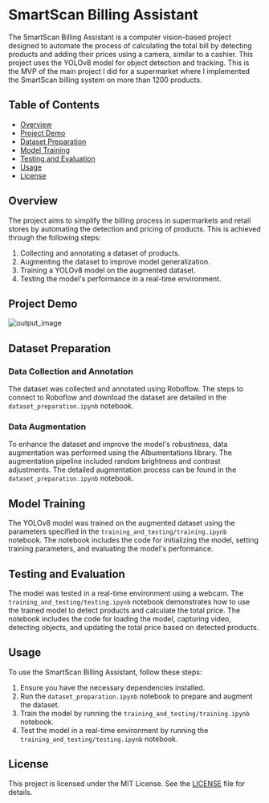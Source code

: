 # SmartScan Billing Assistant

The SmartScan Billing Assistant is a computer vision-based project designed to automate the process of calculating the total bill by detecting products and adding their prices using a camera, similar to a cashier. This project uses the YOLOv8 model for object detection and tracking. This is the MVP of the main project I did for a supermarket where I implemented the SmartScan billing system on more than 1200 products.

## Table of Contents
- [Overview](#overview)
- [Project Demo](#project-demo)
- [Dataset Preparation](#dataset-preparation)
- [Model Training](#model-training)
- [Testing and Evaluation](#testing-and-evaluation)
- [Usage](#usage)
- [License](#license)

## Overview
The project aims to simplify the billing process in supermarkets and retail stores by automating the detection and pricing of products. This is achieved through the following steps:

1. Collecting and annotating a dataset of products.
2. Augmenting the dataset to improve model generalization.
3. Training a YOLOv8 model on the augmented dataset.
4. Testing the model's performance in a real-time environment.

## Project Demo
![output_image](https://github.com/user-attachments/assets/ae1fbf45-58fb-4ed6-9b21-7d4dac020b8f)


## Dataset Preparation
### Data Collection and Annotation
The dataset was collected and annotated using Roboflow. The steps to connect to Roboflow and download the dataset are detailed in the `dataset_preparation.ipynb` notebook.

### Data Augmentation
To enhance the dataset and improve the model's robustness, data augmentation was performed using the Albumentations library. The augmentation pipeline included random brightness and contrast adjustments. The detailed augmentation process can be found in the `dataset_preparation.ipynb` notebook.

## Model Training
The YOLOv8 model was trained on the augmented dataset using the parameters specified in the `training_and_testing/training.ipynb` notebook. The notebook includes the code for initializing the model, setting training parameters, and evaluating the model's performance.

## Testing and Evaluation
The model was tested in a real-time environment using a webcam. The `training_and_testing/testing.ipynb` notebook demonstrates how to use the trained model to detect products and calculate the total price. The notebook includes the code for loading the model, capturing video, detecting objects, and updating the total price based on detected products.

## Usage
To use the SmartScan Billing Assistant, follow these steps:

1. Ensure you have the necessary dependencies installed.
2. Run the `dataset_preparation.ipynb` notebook to prepare and augment the dataset.
3. Train the model by running the `training_and_testing/training.ipynb` notebook.
4. Test the model in a real-time environment by running the `training_and_testing/testing.ipynb` notebook.

## License
This project is licensed under the MIT License. See the [LICENSE](LICENSE) file for details.
